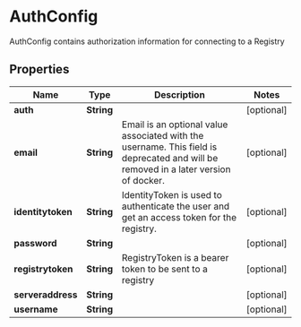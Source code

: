 

# AuthConfig

AuthConfig contains authorization information for connecting to a Registry

## Properties

| Name | Type | Description | Notes |
|------------ | ------------- | ------------- | -------------|
|**auth** | **String** |  |  [optional] |
|**email** | **String** | Email is an optional value associated with the username. This field is deprecated and will be removed in a later version of docker. |  [optional] |
|**identitytoken** | **String** | IdentityToken is used to authenticate the user and get an access token for the registry. |  [optional] |
|**password** | **String** |  |  [optional] |
|**registrytoken** | **String** | RegistryToken is a bearer token to be sent to a registry |  [optional] |
|**serveraddress** | **String** |  |  [optional] |
|**username** | **String** |  |  [optional] |




